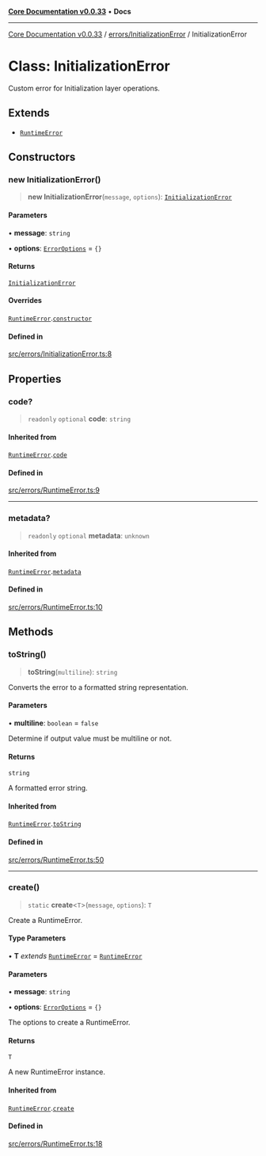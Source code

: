 [**Core Documentation v0.0.33**](../../../README.md) • **Docs**

***

[Core Documentation v0.0.33](../../../modules.md) / [errors/InitializationError](../README.md) / InitializationError

# Class: InitializationError

Custom error for Initialization layer operations.

## Extends

- [`RuntimeError`](../../RuntimeError/classes/RuntimeError.md)

## Constructors

### new InitializationError()

> **new InitializationError**(`message`, `options`): [`InitializationError`](InitializationError.md)

#### Parameters

• **message**: `string`

• **options**: [`ErrorOptions`](../../../definitions/interfaces/ErrorOptions.md) = `{}`

#### Returns

[`InitializationError`](InitializationError.md)

#### Overrides

[`RuntimeError`](../../RuntimeError/classes/RuntimeError.md).[`constructor`](../../RuntimeError/classes/RuntimeError.md#constructors)

#### Defined in

[src/errors/InitializationError.ts:8](https://github.com/stonemjs/core/blob/077f74fd791b5cd8637e1ab41cbefa238af9d384/src/errors/InitializationError.ts#L8)

## Properties

### code?

> `readonly` `optional` **code**: `string`

#### Inherited from

[`RuntimeError`](../../RuntimeError/classes/RuntimeError.md).[`code`](../../RuntimeError/classes/RuntimeError.md#code)

#### Defined in

[src/errors/RuntimeError.ts:9](https://github.com/stonemjs/core/blob/077f74fd791b5cd8637e1ab41cbefa238af9d384/src/errors/RuntimeError.ts#L9)

***

### metadata?

> `readonly` `optional` **metadata**: `unknown`

#### Inherited from

[`RuntimeError`](../../RuntimeError/classes/RuntimeError.md).[`metadata`](../../RuntimeError/classes/RuntimeError.md#metadata)

#### Defined in

[src/errors/RuntimeError.ts:10](https://github.com/stonemjs/core/blob/077f74fd791b5cd8637e1ab41cbefa238af9d384/src/errors/RuntimeError.ts#L10)

## Methods

### toString()

> **toString**(`multiline`): `string`

Converts the error to a formatted string representation.

#### Parameters

• **multiline**: `boolean` = `false`

Determine if output value must be multiline or not.

#### Returns

`string`

A formatted error string.

#### Inherited from

[`RuntimeError`](../../RuntimeError/classes/RuntimeError.md).[`toString`](../../RuntimeError/classes/RuntimeError.md#tostring)

#### Defined in

[src/errors/RuntimeError.ts:50](https://github.com/stonemjs/core/blob/077f74fd791b5cd8637e1ab41cbefa238af9d384/src/errors/RuntimeError.ts#L50)

***

### create()

> `static` **create**\<`T`\>(`message`, `options`): `T`

Create a RuntimeError.

#### Type Parameters

• **T** *extends* [`RuntimeError`](../../RuntimeError/classes/RuntimeError.md) = [`RuntimeError`](../../RuntimeError/classes/RuntimeError.md)

#### Parameters

• **message**: `string`

• **options**: [`ErrorOptions`](../../../definitions/interfaces/ErrorOptions.md) = `{}`

The options to create a RuntimeError.

#### Returns

`T`

A new RuntimeError instance.

#### Inherited from

[`RuntimeError`](../../RuntimeError/classes/RuntimeError.md).[`create`](../../RuntimeError/classes/RuntimeError.md#create)

#### Defined in

[src/errors/RuntimeError.ts:18](https://github.com/stonemjs/core/blob/077f74fd791b5cd8637e1ab41cbefa238af9d384/src/errors/RuntimeError.ts#L18)
